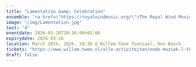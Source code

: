 ```yaml
---
title: "Lamentation &amp; Celebration"
ensemble: "<a href=\"https://royalwindmusic.org/\">The Royal Wind Music</a>"
image: "/img/Lamentation.jpg"
test: "4"
eventdate: 2026-03-26T20:30:00+02:00
expirydate: 2026-03-26
location: March 26th, 2026, 20:30 @ Willem Twee Toonzaal, Den Bosch.
tickets: "https://www.willem-twee.nl/alle-activiteiten/oude-muziek-l-the-royal-wind-music-111532933"
draft: false
---
```


